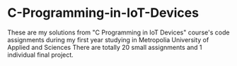 # C-Programming-in-IoT-Devices
These are my solutions from "C Programming in IoT Devices" course's code assignments during my first year studying in Metropolia University of Applied and Sciences
There are totally 20 small assignments and 1 individual final project.